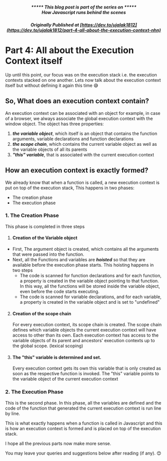 ##### <p align="center"><em>***** This blog post is part of the series on *****<br><strong>How Javascript runs behind the scenes</strong></em></p>
##### <p align="center"><em>Originally Published at</em> [https://dev.to/ujalak1812](https://dev.to/ujalak1812/part-4-all-about-the-execution-context-nhn)

# Part 4: All about the Execution Context itself

Up until this point, our focus was on the execution stack i.e. the execution contexts stacked on one another. Lets now talk about the execution context itself but without defining it again this time 😅

## So, What does an execution context contain?

An execution context can be associated with an object for example, in case of a browser, we always associate the global execution context with the window object.
The object has three properties:

1. ***the variable object***, which itself is an object that contains the function arguments, variable declarations and function declarations
2. ***the scope chain***, which contains the current variable object as well as the variable objects of all its parents
3. ***"this" variable***, that is associated with the current execution context

## How an execution context is exactly formed?

We already know that when a function is called, a new execution context is put on top of the execution stack, This happens in two phases:

- The creation phase
- The execution phase 

### 1. The Creation Phase
This phase is completed in three steps

1.  #### Creation of the Variable object

  - First, The argument object is created, which contains all the arguments that were passed into the function.
  - Next, all the Functions and variables are ***hoisted*** so that they are available before the execution phase starts. This hoisting happens in two steps
    - The code is scanned for function declarations and for each function, a property is created in the variable object pointing to that function. In this way, all the functions will be stored inside the variable object, even before the code starts executing.
    - The code is scanned for variable declarations, and for each variable, a property is created in the variable object and is set to "undefined"


2. #### Creation of the scope chain
    For every execution context, its scope chain is created. The scope chain defines which variable objects the current execution context will have access to other than its own. Each execution context has access to the variable objects of its parent and ancestors' execution contexts up to the global scope. (lexical scoping)


 3. #### The "this" variable is determined and set.
    Every execution context gets its own this variable that is only created as soon as the respective function is invoked. The "this" variable points to the variable object of the current execution context

### 2. The Execution Phase 
<p>
    This is the second phase. In this phase, all the variables are defined and the code of the function that generated the current execution context is run line by line.
</p>
    
This is what exactly happens when a function is called in Javascript and this is how an execution context is formed and is placed on top of the execution stack.

I hope all the previous parts now make more sense.

You may leave your queries and suggestions below after reading (if any). 😊

